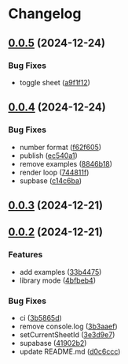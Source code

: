# Changelog

## [0.0.5](https://github.com/nusr/excel/compare/v0.0.4...v0.0.5) (2024-12-24)

### Bug Fixes

* toggle sheet ([a9f1f12](https://github.com/nusr/excel/commit/a9f1f12dba58be7f04e0dfe150bf0d69b181a31c))

## [0.0.4](https://github.com/nusr/excel/compare/v0.0.3...v0.0.4) (2024-12-24)

### Bug Fixes

* number format ([f62f605](https://github.com/nusr/excel/commit/f62f605bef9b10e67a6107680911d80b7c4f3f65))
* publish ([ec540a1](https://github.com/nusr/excel/commit/ec540a1ea9b6c3059048e6f4972aebc4ce97747e))
* remove examples ([8846b18](https://github.com/nusr/excel/commit/8846b1851fdf06d04e16e71c3ad17599d8b4cf65))
* render loop ([744811f](https://github.com/nusr/excel/commit/744811f06433a71497a7036fe6b77ae7bcedc03a))
* supbase ([c14c6ba](https://github.com/nusr/excel/commit/c14c6ba4562335a8f57b9ceadc0a7ce7b0eadd83))

## [0.0.3](https://github.com/nusr/excel/compare/v0.0.2...v0.0.3) (2024-12-21)

## [0.0.2](https://github.com/nusr/excel/compare/v0.0.1...v0.0.2) (2024-12-21)

### Features

* add examples ([33b4475](https://github.com/nusr/excel/commit/33b44751142d816df45efaba0980a6f4a3cb1f3a))
* library mode ([4bfbeb4](https://github.com/nusr/excel/commit/4bfbeb48d5635bf063172660a2757eed848ac479))

### Bug Fixes

* ci ([3b5865d](https://github.com/nusr/excel/commit/3b5865dd7d58926f75481e328a770cdb0ccf6c46))
* remove console.log ([3b3aaef](https://github.com/nusr/excel/commit/3b3aaefb45d6a0d18978d022af5ccb1f6f4134e7))
* setCurrentSheetId ([3e3d9e7](https://github.com/nusr/excel/commit/3e3d9e73694fe24abf37d7be93693d72cf3b4daf))
* supabase ([41902b2](https://github.com/nusr/excel/commit/41902b23f80b8d5142061f5948e32fdba546d8e4))
* update README.md ([d0c6ccc](https://github.com/nusr/excel/commit/d0c6cccca04de164cea8ebceb71c222d8c1a1517))
